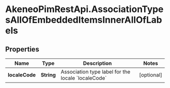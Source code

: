 # AkeneoPimRestApi.AssociationTypesAllOfEmbeddedItemsInnerAllOfLabels

## Properties

Name | Type | Description | Notes
------------ | ------------- | ------------- | -------------
**localeCode** | **String** | Association type label for the locale &#x60;localeCode&#x60; | [optional] 


